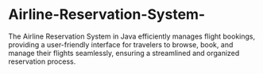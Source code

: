 # Airline-Reservation-System-
The Airline Reservation System in Java efficiently manages flight bookings, providing a user-friendly interface for travelers to browse, book, and manage their flights seamlessly, ensuring a streamlined and organized reservation process. 
